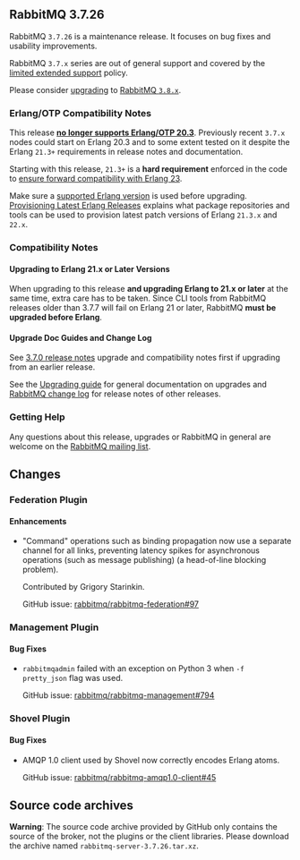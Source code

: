 ## RabbitMQ 3.7.26

RabbitMQ `3.7.26` is a maintenance release. It focuses on bug fixes and usability
improvements.

RabbitMQ `3.7.x` series are out of general support and covered by the [limited extended support](https://www.rabbitmq.com/versions.html) policy.

Please consider [upgrading](https://www.rabbitmq.com/upgrade.html) to [RabbitMQ `3.8.x`](https://www.rabbitmq.com/changelog.html).

### Erlang/OTP Compatibility Notes

This release [**no longer supports Erlang/OTP 20.3**](https://groups.google.com/d/msg/rabbitmq-users/G4UJ9zbIYHs/qCeyjkjyCQAJ).
Previously recent `3.7.x` nodes could start on Erlang 20.3 and to some extent tested on it despite
the Erlang `21.3+` requirements in release notes and documentation.

Starting with this release, `21.3+` is a **hard requirement** enforced in the code
to [ensure forward compatibility with Erlang 23](https://github.com/rabbitmq/rabbitmq-server/pull/2269).

Make sure a [supported Erlang version](https://www.rabbitmq.com/which-erlang.html) is used before upgrading.
[Provisioning Latest Erlang Releases](https://www.rabbitmq.com/which-erlang.html#erlang-repositories) explains
what package repositories and tools can be used to provision latest patch versions of Erlang `21.3.x` and `22.x`.

### Compatibility Notes

#### Upgrading to Erlang 21.x or Later Versions

When upgrading to this release **and upgrading Erlang to 21.x or later** at the same time, extra care has to be taken.
Since CLI tools from RabbitMQ releases older than 3.7.7 will fail on Erlang 21 or later,
RabbitMQ **must be upgraded before Erlang**.

#### Upgrade Doc Guides and Change Log

See [3.7.0 release notes](https://github.com/rabbitmq/rabbitmq-server/releases/tag/v3.7.0) upgrade
and compatibility notes first if upgrading from an earlier release.

See the [Upgrading guide](https://www.rabbitmq.com/upgrade.html) for general documentation on upgrades
and [RabbitMQ change log](https://www.rabbitmq.com/changelog.html) for release notes of other releases.

### Getting Help

Any questions about this release, upgrades or RabbitMQ in general are welcome on the
[RabbitMQ mailing list](https://groups.google.com/forum/#!forum/rabbitmq-users).


## Changes

### Federation Plugin

#### Enhancements

 * "Command" operations such as binding propagation now use a separate channel for all links, preventing latency
   spikes for asynchronous operations (such as message publishing) (a head-of-line blocking problem).

   Contributed by Grigory Starinkin.

   GitHub issue: [rabbitmq/rabbitmq-federation#97](https://github.com/rabbitmq/rabbitmq-federation/pull/97)

### Management Plugin

#### Bug Fixes

 * `rabbitmqadmin` failed with an exception on Python 3 when `-f pretty_json` flag was used.

   GitHub issue: [rabbitmq/rabbitmq-management#794](https://github.com/rabbitmq/rabbitmq-management/issues/794)


### Shovel Plugin

#### Bug Fixes

 * AMQP 1.0 client used by Shovel now correctly encodes Erlang atoms.

   GitHub issue: [rabbitmq/rabbitmq-amqp1.0-client#45](https://github.com/rabbitmq/rabbitmq-amqp1.0-client/issues/45)


## Source code archives

**Warning**: The source code archive provided by GitHub only contains the source of the broker,
not the plugins or the client libraries. Please download the archive named `rabbitmq-server-3.7.26.tar.xz`.
